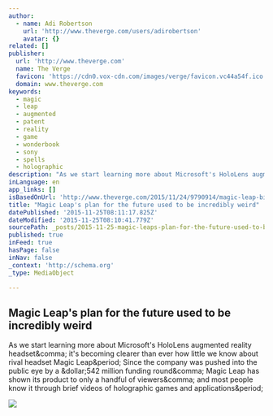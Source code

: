 ```yaml
---
author:
  - name: Adi Robertson
    url: 'http://www.theverge.com/users/adirobertson'
    avatar: {}
related: []
publisher:
  url: 'http://www.theverge.com'
  name: The Verge
  favicon: 'https://cdn0.vox-cdn.com/images/verge/favicon.vc44a54f.ico'
  domain: www.theverge.com
keywords:
  - magic
  - leap
  - augmented
  - patent
  - reality
  - game
  - wonderbook
  - sony
  - spells
  - holographic
description: "As we start learning more about Microsoft's HoloLens augmented reality headset, it's becoming clearer than ever how little we know about rival headset Magic Leap. Since the company was pushed into the public eye by a $542 million funding round, Magic Leap has shown its product to only a handful of viewers, and most people know it through brief videos of holographic games and applications."
inLanguage: en
app_links: []
isBasedOnUrl: 'http://www.theverge.com/2015/11/24/9790914/magic-leap-bizarre-augmented-reality-patent-filing'
title: "Magic Leap's plan for the future used to be incredibly weird"
datePublished: '2015-11-25T08:11:17.825Z'
dateModified: '2015-11-25T08:10:41.779Z'
sourcePath: _posts/2015-11-25-magic-leaps-plan-for-the-future-used-to-be-incredibly-weird.md
published: true
inFeed: true
hasPage: false
inNav: false
_context: 'http://schema.org'
_type: MediaObject

---
```

<article style=""><h1>Magic Leap's plan for the future used to be incredibly weird</h1><p>As we start learning more about Microsoft's HoloLens augmented reality headset&amp;comma; it's becoming clearer than ever how little we know about rival headset Magic Leap&amp;period; Since the company was pushed into the public eye by a &amp;dollar;542 million funding round&amp;comma; Magic Leap has shown its product to only a handful of viewers&amp;comma; and most people know it through brief videos of holographic games and applications&amp;period;</p><img src="https://cdn1.vox-cdn.com/thumbor/AotJ6f6aGYY_3JuAtJZ8zrTllM8=/0x0:905x509/1600x900/cdn0.vox-cdn.com/uploads/chorus_image/image/47732791/Screen_Shot_2015-11-24_at_12.10.51_PM.0.0.png" /></article>